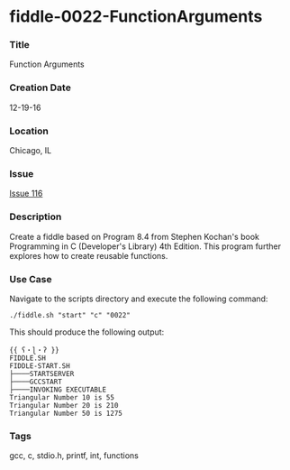 fiddle-0022-FunctionArguments
======

### Title

Function Arguments


### Creation Date

12-19-16


### Location

Chicago, IL


### Issue

[Issue 116](https://github.com/bradyhouse/house/issues/116)


### Description

Create a fiddle based on Program 8.4 from Stephen Kochan's book Programming in C (Developer's Library) 4th Edition. This program further explores how to create reusable functions.


### Use Case

Navigate to the scripts directory and execute the following command:

    ./fiddle.sh "start" "c" "0022"
    
This should produce the following output:

    {{ ʕ・ɭ・ʔ }}
    FIDDLE.SH
    FIDDLE-START.SH
    ├────STARTSERVER
    ├────GCCSTART
    ├────INVOKING EXECUTABLE
    Triangular Number 10 is 55
    Triangular Number 20 is 210
    Triangular Number 50 is 1275
  


### Tags

gcc, c, stdio.h, printf, int, functions
